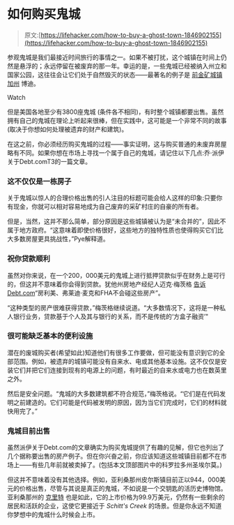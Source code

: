 # 如何购买鬼城

> 原文:[https://lifehacker.com/how-to-buy-a-ghost-town-1846902155](https://lifehacker.com/how-to-buy-a-ghost-town-1846902155)

参观鬼城是我们最接近时间旅行的事情之一。如果不被打扰，这个城镇在时间上仍然是悬浮的；永远停留在被废弃的那一年。幸运的是，一些鬼城已经被纳入州立和国家公园，这往往会让它们处于自然毁灭的状态——最著名的例子是 [前金矿城镇加州](http://www.parks.ca.gov/?page_id=509) 博迪。

Watch

但是美国各地至少有3800座鬼城 (条件各不相同)，有时整个城镇都要出售。虽然拥有自己的鬼城在理论上听起来很棒，但在实践中，这可能是一个非常不同的故事(取决于你想如何处理被遗弃的财产和建筑)。

在这之前，你必须经历购买鬼城的过程——事实证明，这与购买普通的未废弃房屋略有不同。如果你想在市场上寻找一个属于自己的鬼城，请记住以下几点:乔·派伊关于Debt.comT3的一篇文章。

### 这不仅仅是一栋房子

关于鬼城以惊人的合理价格出售的引人注目的标题可能会给人这样的印象:只要你有现金，你就可以相对容易地成为自己废弃的采矿村庄的自豪的所有者。

但是，当然，这并不那么简单，部分原因是这些城镇被认为是“未合并的”，因此不属于地方政府。“这意味着即使价格很好，这些地方的独特性质也使得购买它们比大多数房屋更具挑战性，”Pye解释道。

### 祝你贷款顺利

虽然对你来说，在一个200，000美元的鬼城上进行抵押贷款似乎在财务上是可行的，但这并不意味着你会得到贷款。犹他州房地产经纪人迈克·梅茨格 [告诉Debt.com](https://moneytips.debt.com/managing-money/ghost-towns-you-can-own-5-for-sale-right-now-and-5-that-already-sold/)“房利美、弗莱迪·麦克和FHA不会碰这些房产”。

“这种类型的房产很难获得贷款，”梅茨格继续说道。“大多数情况下，这将是一种私人银行业务，贷款基于个人及其与银行的关系，而不是传统的‘方盒子融资’"

### 很可能缺乏基本的便利设施

潜在的废城购买者(希望如此)知道他们有很多工作要做，但可能没有意识到它的全部范围。例如，被遗弃的城镇可能没有自来水、电或其他基本设施。这不仅仅是安装它们并把它们连接到现有的电源上的问题，有时最近的自来水或电力也在数英里之外。

然后是安全问题。“鬼城的大多数建筑都不符合规范，”梅茨格说。“它们是在代码发明之前建造的。它们可能是代码被发明的原因，因为当它们完成时，它们的材料就快用完了。”

### 鬼城目前出售

虽然派伊关于Debt.com的文章确实为购买鬼城提供了有趣的见解，但它也列出了几个据称要出售的房产例子。但在你兴奋之前，你应该知道这些城镇目前都不在市场上——有些几年前就被卖掉了。(包括本文顶部图片中的科罗拉多州圣埃尔莫。)

但这并不意味着没有其他选择。例如，亚利桑那州皮尔斯镇目前正以944，000美元的价格出售，尽管与其说是真正的鬼城，不如说是一个交钥匙的活历史博物馆。亚利桑那州的 [克里特](https://www.realtor.com/realestateandhomes-detail/12950-E-Crown-King-Rd_Mayer_AZ_86333_M13210-16016?ex=AZ2918098108) 也是如此，它的上市价格为99.9万美元，仍然有一些剩余的居民和活跃的企业，这使它更接近于 *Schitt's Creek* 的场景。但是你永远不知道你梦想中的鬼城什么时候会上市。